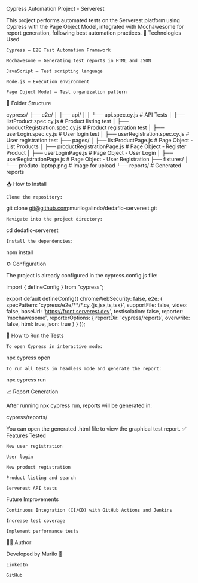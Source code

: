 Cypress Automation Project - Serverest

This project performs automated tests on the Serverest platform using Cypress with the Page Object Model, integrated with Mochawesome for report generation, following best automation practices.
🚀 Technologies Used

    Cypress — E2E Test Automation Framework

    Mochawesome — Generating test reports in HTML and JSON

    JavaScript — Test scripting language

    Node.js — Execution environment

    Page Object Model — Test organization pattern

📂 Folder Structure

cypress/
├── e2e/
│   ├── api/
│   │   └── api.spec.cy.js          # API Tests
│   ├── listProduct.spec.cy.js      # Product listing test
│   ├── productRegistration.spec.cy.js # Product registration test
│   ├── userLogin.spec.cy.js        # User login test
│   ├── userRegistration.spec.cy.js # User registration test
├── pages/
│   ├── listProductPage.js          # Page Object - List Products
│   ├── productRegistrationPage.js  # Page Object - Register Product
│   ├── userLoginPage.js             # Page Object - User Login
│   ├── userRegistrationPage.js      # Page Object - User Registration
├── fixtures/
│   └── produto-laptop.png          # Image for upload
└── reports/                        # Generated reports

📥 How to Install

    Clone the repository:

git clone git@github.com:murilogalindo/dedafio-serverest.git

    Navigate into the project directory:

cd dedafio-serverest

    Install the dependencies:

npm install

⚙️ Configuration

The project is already configured in the cypress.config.js file:

import { defineConfig } from "cypress";

export default defineConfig({
  chromeWebSecurity: false,
  e2e: {
    specPattern: 'cypress/e2e/**/*.cy.{js,jsx,ts,tsx}',
    supportFile: false,
    video: false,
    baseUrl: 'https://front.serverest.dev',
    testIsolation: false,
    reporter: 'mochawesome',
    reporterOptions: {
      reportDir: 'cypress/reports',
      overwrite: false,
      html: true,
      json: true
    }
  }
});

🧪 How to Run the Tests

    To open Cypress in interactive mode:

npx cypress open

    To run all tests in headless mode and generate the report:

npx cypress run

📈 Report Generation

After running npx cypress run, reports will be generated in:

cypress/reports/

You can open the generated .html file to view the graphical test report.
✅ Features Tested

    New user registration

    User login

    New product registration

    Product listing and search

    Serverest API tests

Future Improvements

    Continuous Integration (CI/CD) with GitHub Actions and Jenkins

    Increase test coverage

    Implement performance tests

👨‍💻 Author

Developed by Murilo 🚀

    LinkedIn

    GitHub

